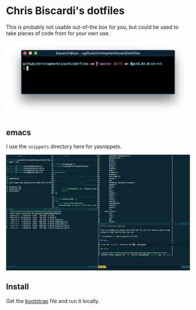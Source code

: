 # Chris Biscardi's dotfiles

This is probably not usable out-of-the box for you, but could be used to take
pieces of code from for your own use.

![zsh screenshot](./_imgs/screenshot_zsh.png)

## emacs

I use the `snippets` directory here for yasnippets.

![emacs screenshot](./_imgs/screenshot_emacs.png)

## Install

Get the
[bootstrap](https://github.com/ChristopherBiscardi/dotfiles/blob/master/bootstrap.sh)
file and run it locally.
